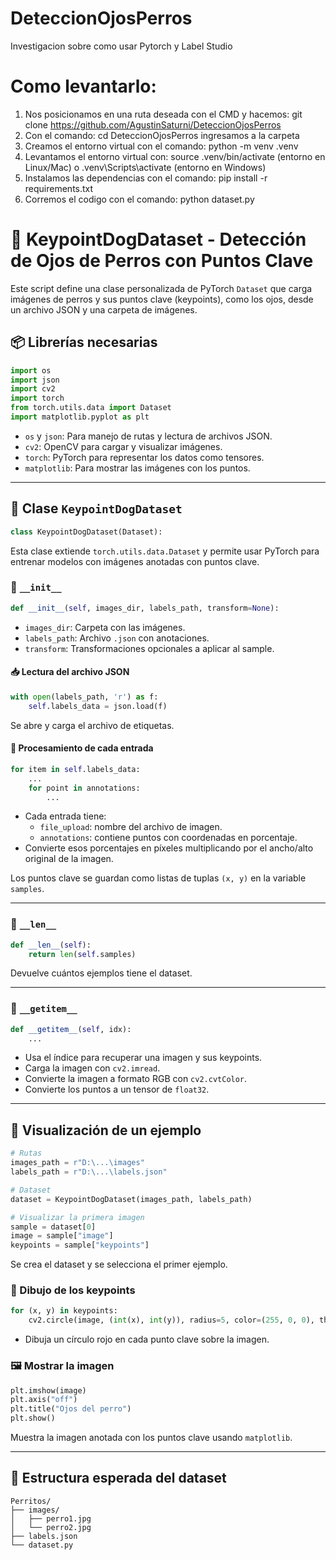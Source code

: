# DeteccionOjosPerros
Investigacion sobre como usar Pytorch y Label Studio

# Como levantarlo:
1. Nos posicionamos en una ruta deseada con el CMD y hacemos: git clone https://github.com/AgustinSaturni/DeteccionOjosPerros
2. Con el comando: cd DeteccionOjosPerros ingresamos a la carpeta
3. Creamos el entorno virtual con el comando: python -m venv .venv         
4. Levantamos el entorno virtual con: source .venv/bin/activate    (entorno en Linux/Mac) o .venv\Scripts\activate (entorno en Windows)
6. Instalamos las dependencias con el comando: pip install -r requirements.txt
7. Corremos el codigo con el comando: python dataset.py


# 🐶 KeypointDogDataset - Detección de Ojos de Perros con Puntos Clave

Este script define una clase personalizada de PyTorch `Dataset` que carga imágenes de perros y sus puntos clave (keypoints), como los ojos, desde un archivo JSON y una carpeta de imágenes.

## 📦 Librerías necesarias

```python
import os
import json
import cv2
import torch
from torch.utils.data import Dataset
import matplotlib.pyplot as plt
```

- `os` y `json`: Para manejo de rutas y lectura de archivos JSON.
- `cv2`: OpenCV para cargar y visualizar imágenes.
- `torch`: PyTorch para representar los datos como tensores.
- `matplotlib`: Para mostrar las imágenes con los puntos.

---

## 🧠 Clase `KeypointDogDataset`

```python
class KeypointDogDataset(Dataset):
```

Esta clase extiende `torch.utils.data.Dataset` y permite usar PyTorch para entrenar modelos con imágenes anotadas con puntos clave.

### 🔧 `__init__`

```python
def __init__(self, images_dir, labels_path, transform=None):
```

- `images_dir`: Carpeta con las imágenes.
- `labels_path`: Archivo `.json` con anotaciones.
- `transform`: Transformaciones opcionales a aplicar al sample.

#### 📥 Lectura del archivo JSON

```python
with open(labels_path, 'r') as f:
    self.labels_data = json.load(f)
```

Se abre y carga el archivo de etiquetas.

#### 🔁 Procesamiento de cada entrada

```python
for item in self.labels_data:
    ...
    for point in annotations:
        ...
```

- Cada entrada tiene:
  - `file_upload`: nombre del archivo de imagen.
  - `annotations`: contiene puntos con coordenadas en porcentaje.
- Convierte esos porcentajes en píxeles multiplicando por el ancho/alto original de la imagen.

Los puntos clave se guardan como listas de tuplas `(x, y)` en la variable `samples`.

---

### 📏 `__len__`

```python
def __len__(self):
    return len(self.samples)
```

Devuelve cuántos ejemplos tiene el dataset.

---

### 🧱 `__getitem__`

```python
def __getitem__(self, idx):
    ...
```

- Usa el índice para recuperar una imagen y sus keypoints.
- Carga la imagen con `cv2.imread`.
- Convierte la imagen a formato RGB con `cv2.cvtColor`.
- Convierte los puntos a un tensor de `float32`.

---

## 🧪 Visualización de un ejemplo

```python
# Rutas
images_path = r"D:\...\images"
labels_path = r"D:\...\labels.json"

# Dataset
dataset = KeypointDogDataset(images_path, labels_path)

# Visualizar la primera imagen
sample = dataset[0]
image = sample["image"]
keypoints = sample["keypoints"]
```

Se crea el dataset y se selecciona el primer ejemplo.

### 🎯 Dibujo de los keypoints

```python
for (x, y) in keypoints:
    cv2.circle(image, (int(x), int(y)), radius=5, color=(255, 0, 0), thickness=-1)
```

- Dibuja un círculo rojo en cada punto clave sobre la imagen.

### 🖼️ Mostrar la imagen

```python
plt.imshow(image)
plt.axis("off")
plt.title("Ojos del perro")
plt.show()
```

Muestra la imagen anotada con los puntos clave usando `matplotlib`.

---

## 📁 Estructura esperada del dataset

```
Perritos/
├── images/
│   ├── perro1.jpg
│   └── perro2.jpg
├── labels.json
└── dataset.py
```


